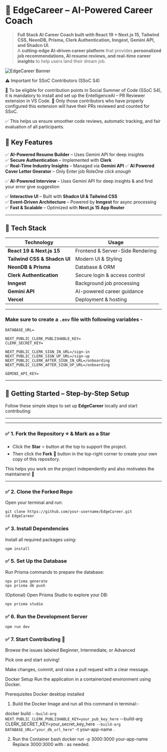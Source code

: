 # 🚀 EdgeCareer – AI-Powered Career Coach  

> **Full Stack AI Career Coach built with React 19 + Next.js 15, Tailwind CSS, NeonDB, Prisma, Clerk Authentication, Inngest, Gemini API, and Shadcn UI.**  
> A **cutting-edge AI-driven career platform** that provides **personalized job recommendations, AI resume reviews, and real-time career insights** to help users land their dream job.  

![EdgeCareer Banner](https://github.com/amitkumardemo/EdgeCareer/blob/main/EdgeCareers.png)


⚠️ Important for SSoC Contributors (SSoC S4)

🚨 To be eligible for contribution points in Social Summer of Code (SSoC S4), it is mandatory to install and set up the EntelligenceAI – PR Reviewer extension in VS Code.
🧠 Only those contributors who have properly configured this extension will have their PRs reviewed and counted for SSoC.

✅ This helps us ensure smoother code reviews, automatic tracking, and fair evaluation of all participants.



## 🌟 Key Features  

✅ **AI-Powered Resume Builder** – Uses Gemini API for deep insights  
✅ **Secure Authentication** – Implemented with **Clerk**  
✅ **Real-Time Industry Insights** – Managed via **Gemini API**
✅ **AI Powered Cover Letter Gnerator** – Only Enter job Role*One click enough*

✅ **AI-Powered Interview** – Uses Gemini API for deep insights & and find your error give suggestion   

✅ **Interactive UI** – Built with **Shadcn UI & Tailwind CSS**  
✅ **Event-Driven Architecture** – Powered by **Inngest** for async processing  
✅ **Fast & Scalable** – Optimized with **Next.js 15 App Router**  

---

## 🚀 Tech Stack  

| Technology      | Usage |
|---------------|----------------|
| **React 19 & Next.js 15** | Frontend & Server-Side Rendering |
| **Tailwind CSS & Shadcn UI** | Modern UI & Styling |
| **NeonDB & Prisma** | Database & ORM |
| **Clerk Authentication** | Secure login & access control |
| **Inngest** | Background job processing |
| **Gemini API** | AI-powered career guidance |
| **Vercel** | Deployment & hosting |

---
### Make sure to create a `.env` file with following variables -

```
DATABASE_URL=

NEXT_PUBLIC_CLERK_PUBLISHABLE_KEY=
CLERK_SECRET_KEY=

NEXT_PUBLIC_CLERK_SIGN_IN_URL=/sign-in
NEXT_PUBLIC_CLERK_SIGN_UP_URL=/sign-up
NEXT_PUBLIC_CLERK_AFTER_SIGN_IN_URL=/onboarding
NEXT_PUBLIC_CLERK_AFTER_SIGN_UP_URL=/onboarding

GEMINI_API_KEY=
```

---

## 🧩 Getting Started – Step-by-Step Setup

Follow these simple steps to set up **EdgeCareer** locally and start contributing:

---

---

### ✅ 1. Fork the Repository ⭐ & Mark as a Star  

- Click the **Star** ⭐ button at the top to support the project.
- Then click the **Fork** 🍴 button in the top-right corner to create your own copy of this repository.

This helps you work on the project independently and also motivates the maintainers! 🙌


---

### ✅ 2. Clone the Forked Repo  
Open your terminal and run:

```
git clone https://github.com/your-username/EdgeCareer.git
cd EdgeCareer
```
### ✅ 3. Install Dependencies
Install all required packages using:

```
npm install
```

### ✅ 5. Set Up the Database
Run Prisma commands to prepare the database:

```
npx prisma generate
npx prisma db push
```

(Optional) Open Prisma Studio to explore your DB:
```
npx prisma studio
```

### ✅ 6. Run the Development Server

```
npm run dev
```

### ✅ 7. Start Contributing 💙
Browse the issues labeled Beginner, Intermediate, or Advanced

Pick one and start solving!

Make changes, commit, and raise a pull request with a clear message.

Docker Setup
Run the application in a containerized environment using Docker.

Prerequisites
Docker desktop installed

1. Build the Docker Image
   and run all this command in terminal:-

 docker build `
   --build-arg NEXT_PUBLIC_CLERK_PUBLISHABLE_KEY=your_pub_key_here `
   --build-arg CLERK_SECRET_KEY=your_secret_key_here `
   --build-arg DATABASE_URL="your_db_url_here" `
   -t your-app-name .

2. Run the Container
bash
docker run -p 3000:3000 your-app-name
Replace 3000:3000 with <host-port>:<container-port> as needed.
